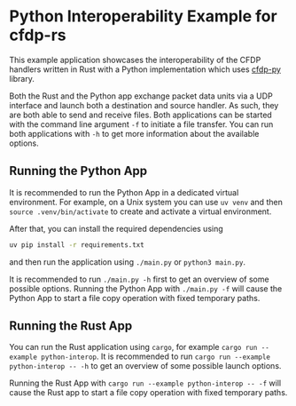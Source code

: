 Python Interoperability Example for cfdp-rs
=======

This example application showcases the interoperability of the CFDP handlers written in Rust
with a Python implementation which uses [cfdp-py](https://github.com/us-irs/cfdp-py) library.

Both the Rust and the Python app exchange packet data units via a UDP interface and launch
both a destination and source handler. As such, they are both able to send and receive files.
Both applications can be started with the command line argument `-f` to initiate a file transfer.
You can run both applications with `-h` to get more information about the available options.

## Running the Python App

It is recommended to run the Python App in a dedicated virtual environment. For example, on a
Unix system you can use `uv venv` and then `source .venv/bin/activate` to create
and activate a virtual environment.

After that, you can install the required dependencies using

```sh
uv pip install -r requirements.txt
```

and then run the application using `./main.py` or `python3 main.py`.

It is recommended to run `./main.py -h` first to get an overview of some possible options.
Running the Python App with `./main.py -f` will cause the Python App to start a file copy operation
with fixed temporary paths.

## Running the Rust App

You can run the Rust application using `cargo`, for example `cargo run --example python-interop`.
It is recommended to run `cargo run --example python-interop -- -h` to get an overview of some
possible launch options.

Running the Rust App with `cargo run --example python-interop -- -f` will cause the Rust app to
start a file copy operation with fixed temporary paths.
